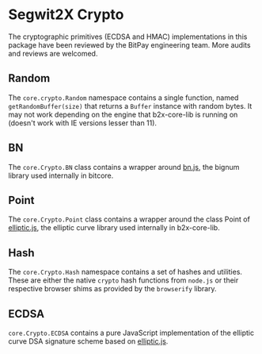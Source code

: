 # Segwit2X Crypto
The cryptographic primitives (ECDSA and HMAC) implementations in this package have been reviewed by the BitPay engineering team. More audits and reviews are welcomed.

## Random
The `core.crypto.Random` namespace contains a single function, named `getRandomBuffer(size)` that returns a `Buffer` instance with random bytes. It may not work depending on the engine that b2x-core-lib is running on (doesn't work with IE versions lesser than 11).

## BN
The `core.Crypto.BN` class contains a wrapper around [bn.js](https://github.com/indutny/bn.js), the bignum library used internally in bitcore.

## Point
The `core.Crypto.Point` class contains a wrapper around the class Point of [elliptic.js](https://github.com/indutny/elliptic), the elliptic curve library used internally in b2x-core-lib.

## Hash
The `core.Crypto.Hash` namespace contains a set of hashes and utilities. These are either the native `crypto` hash functions from `node.js` or their respective browser shims as provided by the `browserify` library.

## ECDSA
`core.Crypto.ECDSA` contains a pure JavaScript implementation of the elliptic curve DSA signature scheme based on [elliptic.js](https://github.com/indutny/elliptic).
